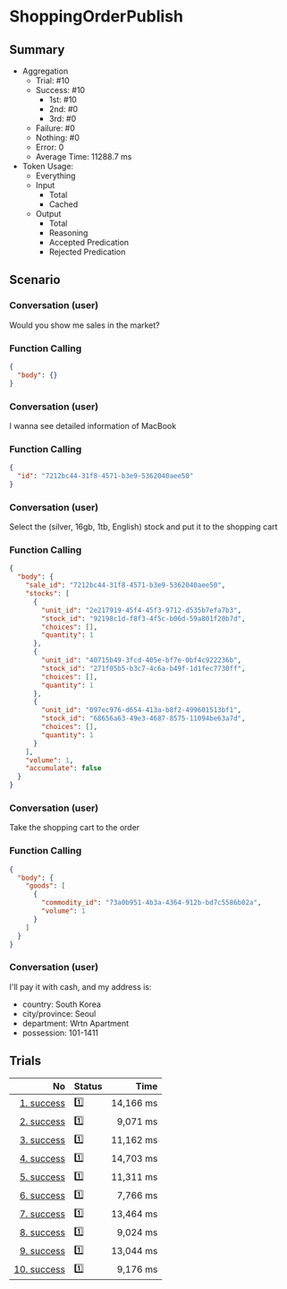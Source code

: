 # ShoppingOrderPublish
## Summary
  - Aggregation
    - Trial: #10
    - Success: #10
      - 1st: #10
      - 2nd: #0
      - 3rd: #0
    - Failure: #0
    - Nothing: #0
    - Error: 0
    - Average Time: 11288.7 ms
  - Token Usage:
    - Everything
    - Input
      - Total
      - Cached
    - Output
      - Total
      - Reasoning
      - Accepted Predication
      - Rejected Predication

## Scenario
### Conversation (user)
Would you show me sales in the market?

### Function Calling
```json
{
  "body": {}
}
```

### Conversation (user)
I wanna see detailed information of MacBook

### Function Calling
```json
{
  "id": "7212bc44-31f8-4571-b3e9-5362040aee50"
}
```

### Conversation (user)
Select the (silver, 16gb, 1tb, English) stock and put it to the shopping cart

### Function Calling
```json
{
  "body": {
    "sale_id": "7212bc44-31f8-4571-b3e9-5362040aee50",
    "stocks": [
      {
        "unit_id": "2e217919-45f4-45f3-9712-d535b7efa7b3",
        "stock_id": "92198c1d-f8f3-4f5c-b06d-59a801f20b7d",
        "choices": [],
        "quantity": 1
      },
      {
        "unit_id": "40715b49-3fcd-405e-bf7e-0bf4c922236b",
        "stock_id": "271f05b5-b3c7-4c6a-b49f-1d1fec7730ff",
        "choices": [],
        "quantity": 1
      },
      {
        "unit_id": "097ec976-d654-413a-b8f2-499601513bf1",
        "stock_id": "68656a63-49e3-4687-8575-11094be63a7d",
        "choices": [],
        "quantity": 1
      }
    ],
    "volume": 1,
    "accumulate": false
  }
}
```

### Conversation (user)
Take the shopping cart to the order

### Function Calling
```json
{
  "body": {
    "goods": [
      {
        "commodity_id": "73a0b951-4b3a-4364-912b-bd7c5586b02a",
        "volume": 1
      }
    ]
  }
}
```

### Conversation (user)
I'll pay it with cash, and my address is:

  - country: South Korea
  - city/province: Seoul
  - department: Wrtn Apartment
  - possession: 101-1411

## Trials
No | Status | Time
---:|:-------|------:
[1. success](./trials/1.success.json) | 1️⃣ | 14,166 ms
[2. success](./trials/2.success.json) | 1️⃣ | 9,071 ms
[3. success](./trials/3.success.json) | 1️⃣ | 11,162 ms
[4. success](./trials/4.success.json) | 1️⃣ | 14,703 ms
[5. success](./trials/5.success.json) | 1️⃣ | 11,311 ms
[6. success](./trials/6.success.json) | 1️⃣ | 7,766 ms
[7. success](./trials/7.success.json) | 1️⃣ | 13,464 ms
[8. success](./trials/8.success.json) | 1️⃣ | 9,024 ms
[9. success](./trials/9.success.json) | 1️⃣ | 13,044 ms
[10. success](./trials/10.success.json) | 1️⃣ | 9,176 ms